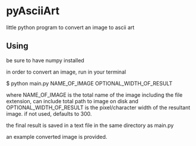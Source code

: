 # pyAsciiArt
little python program to convert an image to ascii art

## Using

be sure to have numpy installed

in order to convert an image, run in your terminal

$ python main.py NAME_OF_IMAGE OPTIONAL_WIDTH_OF_RESULT

where NAME_OF_IMAGE is the total name of the image including the file extension, can include total path to image on disk and OPTIONAL_WIDTH_OF_RESULT is the pixel/character width of the resultant image. if not used, defaults to 300.

the final result is saved in a text file in the same directory as main.py

an example converted image is provided.
